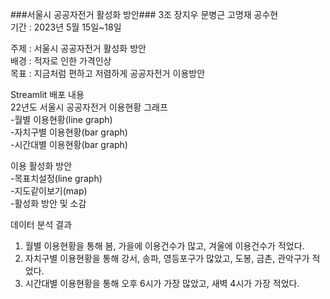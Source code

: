 ###서울시 공공자전거 활성화 방안###
3조 장지우 문병근 고명재 공수현   
기간 : 2023년 5월 15일~18일   

주제 : 서울시 공공자전거 활성화 방안   
배경 : 적자로 인한 가격인상   
목표 : 지금처럼 편하고 저렴하게 공공자전거 이용방안      

Streamlit 배포 내용   
22년도 서울시 공공자전거 이용현황 그래프   
-월별 이용현황(line graph)   
-자치구별 이용현황(bar graph)   
-시간대별 이용현황(bar graph)      

이용 활성화 방안   
-목표치설정(line graph)   
-지도같이보기(map)   
-활성화 방안 및 소감      

데이터 분석 결과   
1. 월별 이용현황을 통해 봄, 가을에 이용건수가 많고, 겨울에 이용건수가 적었다.   
2. 자치구별 이용현황을 통해 강서, 송파, 영등포구가 많았고, 도봉, 금촌, 관악구가 적었다.   
3. 시간대별 이용현황을 통해 오후 6시가 가장 많았고, 새벽 4시가 가장 적었다.   
